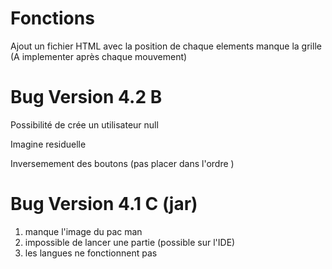 # Fonctions 

  Ajout un fichier HTML avec la position de chaque elements manque la grille
  (A implementer après chaque mouvement)

# Bug Version 4.2 B

  Possibilité de crée un utilisateur null
  
  Imagine residuelle
  
  Inversemement des boutons (pas placer dans l'ordre )

# Bug Version 4.1 C (jar)

  1. manque l'image du pac man
  2. impossible de lancer une partie (possible sur l'IDE)
  3. les langues ne fonctionnent pas

  
